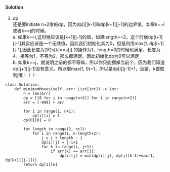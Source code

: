 #### Solution
1. dp <br />
还是要initiate n+2维的dp，因为dp[i][k-1]和dp[k+1][j-1]的边界值，如果k==i或者k==j的时候。<br />
a. 如果k==i,这时候应该是[k+1][j-1]的值，如果length==2，这个时候dp[i+1][j-1]其实应该是一个无效值，因此我们初始化其为0，但是利用max(1, dp[i+1][j-1],因此长度为2时s[k]==s[j] 的操作为1，length=3的时候也满足，长度为4，相等为1，不等为2，那么都满足。因此初始化dp为0可以满足 <br />
b. 如果k==j，就说明之前的都不等嘛，所以你只能挪掉当前个，因为我们知道dp[j+1][j-1]没有意义，所以取max(1, 0)=1，所以是dp[i][j-1]+1，没错。k要取到j哦！！！
```
class Solution:
    def minimumMoves(self, arr: List[int]) -> int:
        n = len(arr)
        dp = [[0 for j in range(n+2)] for i in range(n+2)]
        arr = [-999] + arr
        
        for i in range(1, n+1):
            dp[i][i] = 1
        dp[0][0] = 0
        
        for length in range(2, n+1):
            for i in range(1, n-length+2):
                j = i + length - 1
                dp[i][j] = j-i+1
                for k in range(i, j+1):
                    if arr[k] == arr[j]:
                        dp[i][j] = min(dp[i][j], dp[i][k-1]+max(1, dp[k+1][j-1]))    
        return dp[1][n]
```